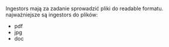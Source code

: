 Ingestors mają za zadanie sprowadzić pliki do readable formatu.
najważniejsze są ingestors do plików:
- pdf
- jpg
- doc